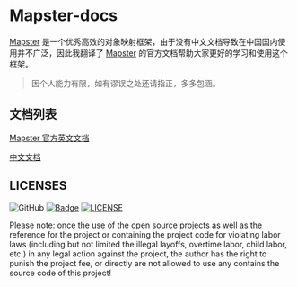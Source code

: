 # Mapster-docs

[Mapster](https://github.com/MapsterMapper/Mapster) 是一个优秀高效的对象映射框架，由于没有中文文档导致在中国国内使用并不广泛，因此我翻译了 [Mapster](https://github.com/MapsterMapper/Mapster)  的官方文档帮助大家更好的学习和使用这个框架。

> 因个人能力有限，如有谬误之处还请指正，多多包涵。


## 文档列表

[Mapster 官方英文文档](https://github.com/MapsterMapper/Mapster/wiki)

[中文文档](cn/README.md)


## LICENSES
![GitHub](https://img.shields.io/github/license/rivenfx/Modular?color=brightgreen)
[![Badge](https://img.shields.io/badge/link-996.icu-%23FF4D5B.svg?style=flat-square)](https://996.icu/#/zh_CN)
[![LICENSE](https://img.shields.io/badge/license-Anti%20996-blue.svg?style=flat-square)](https://github.com/996icu/996.ICU/blob/master/LICENSE)

Please note: once the use of the open source projects as well as the reference for the project or containing the project code for violating labor laws (including but not limited the illegal layoffs, overtime labor, child labor, etc.) in any legal action against the project, the author has the right to punish the project fee, or directly are not allowed to use any contains the source code of this project!



